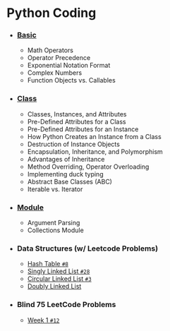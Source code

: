 # Python Coding

* ### [Basic](./_basic.md)
    * Math Operators
    * Operator Precedence
    * Exponential Notation Format
    * Complex Numbers
    * Function Objects vs. Callables
* ### [Class](./_class.md)
    * Classes, Instances, and Attributes
    * Pre-Defined Attributes for a Class
    * Pre-Defined Attributes for an Instance
    * How Python Creates an Instance from a Class
    * Destruction of Instance Objects
    * Encapsulation, Inheritance, and Polymorphism
    * Advantages of Inheritance
    * Method Overriding, Operator Overloading
    * Implementing duck typing
    * Abstract Base Classes (ABC)
    * Iterable vs. Iterator
* ### [Module](./_module.md)
    * Argument Parsing
    * Collections Module
* ### Data Structures (w/ Leetcode Problems)
    * [Hash Table ```#8```](./_HashTable.md)
    * [Singly Linked List ```#28```](./_SinglyLinkedList.md)
    * [Circular Linked List ```#3```](./_CircularLinkedList.md)
    * [Doubly Linked List](./_DoublyLinkedList.md)
* ### Blind 75 LeetCode Problems
    * [Week 1 ```#12```](./_Blind75-Week1.md)
